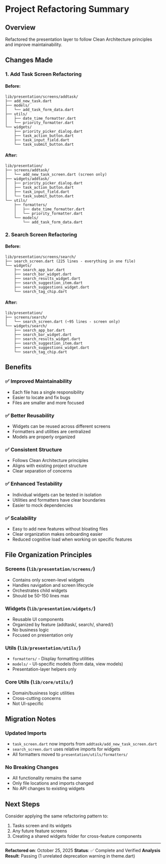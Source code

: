 # Project Refactoring Summary

## Overview
Refactored the presentation layer to follow Clean Architecture principles and improve maintainability.

## Changes Made

### 1. **Add Task Screen Refactoring**

#### Before:
```
lib/presentation/screens/addtask/
├── add_new_task.dart
├── models/
│   └── add_task_form_data.dart
├── utils/
│   ├── date_time_formatter.dart
│   └── priority_formatter.dart
└── widgets/
    ├── priority_picker_dialog.dart
    ├── task_action_button.dart
    ├── task_input_field.dart
    └── task_submit_button.dart
```

#### After:
```
lib/presentation/
├── screens/addtask/
│   └── add_new_task_screen.dart (screen only)
├── widgets/addtask/
│   ├── priority_picker_dialog.dart
│   ├── task_action_button.dart
│   ├── task_input_field.dart
│   └── task_submit_button.dart
└── utils/
    ├── formatters/
    │   ├── date_time_formatter.dart
    │   └── priority_formatter.dart
    └── models/
        └── add_task_form_data.dart
```

### 2. **Search Screen Refactoring**

#### Before:
```
lib/presentation/screens/search/
├── search_screen.dart (225 lines - everything in one file)
└── widgets/
    ├── search_app_bar.dart
    ├── search_bar_widget.dart
    ├── search_results_widget.dart
    ├── search_suggestion_item.dart
    ├── search_suggestions_widget.dart
    └── search_tag_chip.dart
```

#### After:
```
lib/presentation/
├── screens/search/
│   └── search_screen.dart (~95 lines - screen only)
└── widgets/search/
    ├── search_app_bar.dart
    ├── search_bar_widget.dart
    ├── search_results_widget.dart
    ├── search_suggestion_item.dart
    ├── search_suggestions_widget.dart
    └── search_tag_chip.dart
```

## Benefits

### ✅ Improved Maintainability
- Each file has a single responsibility
- Easier to locate and fix bugs
- Files are smaller and more focused

### ✅ Better Reusability
- Widgets can be reused across different screens
- Formatters and utilities are centralized
- Models are properly organized

### ✅ Consistent Structure
- Follows Clean Architecture principles
- Aligns with existing project structure
- Clear separation of concerns

### ✅ Enhanced Testability
- Individual widgets can be tested in isolation
- Utilities and formatters have clear boundaries
- Easier to mock dependencies

### ✅ Scalability
- Easy to add new features without bloating files
- Clear organization makes onboarding easier
- Reduced cognitive load when working on specific features

## File Organization Principles

### Screens (`lib/presentation/screens/`)
- Contains only screen-level widgets
- Handles navigation and screen lifecycle
- Orchestrates child widgets
- Should be 50-150 lines max

### Widgets (`lib/presentation/widgets/`)
- Reusable UI components
- Organized by feature (addtask/, search/, shared/)
- No business logic
- Focused on presentation only

### Utils (`lib/presentation/utils/`)
- `formatters/` - Display formatting utilities
- `models/` - UI-specific models (form data, view models)
- Presentation-layer helpers only

### Core Utils (`lib/core/utils/`)
- Domain/business logic utilities
- Cross-cutting concerns
- Not UI-specific

## Migration Notes

### Updated Imports
- `task_screen.dart` now imports from `addtask/add_new_task_screen.dart`
- `search_screen.dart` uses relative imports for widgets
- All formatters moved to `presentation/utils/formatters/`

### No Breaking Changes
- All functionality remains the same
- Only file locations and imports changed
- No API changes to existing widgets

## Next Steps

Consider applying the same refactoring pattern to:
1. Tasks screen and its widgets
2. Any future feature screens
3. Creating a shared widgets folder for cross-feature components

---

**Refactored on**: October 25, 2025
**Status**: ✅ Complete and Verified
**Analysis Result**: Passing (1 unrelated deprecation warning in theme.dart)
